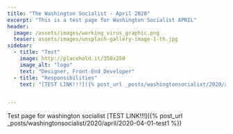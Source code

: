 ```yaml
---
title: "The Washington Socialist - April 2020"
excerpt: "This is a test page for Washington Socialist APRIL"
header:
  image: /assets/images/working_virus_graphic.png
  teaser: assets/images/unsplash-gallery-image-1-th.jpg
sidebar:
  - title: "Test"
    image: http://placehold.it/350x250
    image_alt: "logo"
    text: "Designer, Front-End Developer"
  - title: "Responsibilities"
    text: "[TEST LINK!!!]({% post_url _posts/washingtonsocialist/2020/april/2020-04-01-test1 %})"


---
```


Test page for washington socialist [TEST LINK!!!]({% post_url _posts/washingtonsocialist/2020/april/2020-04-01-test1 %})
